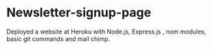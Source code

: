 # Newsletter-signup-page
Deployed a website at Heroku with Node.js, Express.js , nom modules, basic git commands and mail chimp.
